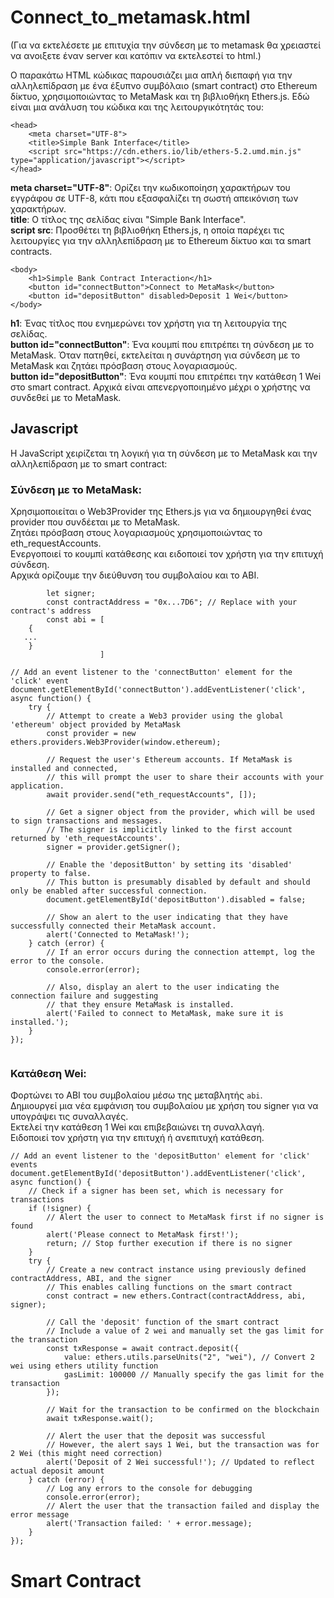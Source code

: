 # Connect_to_metamask.html
(Για να εκτελέσετε με επιτυχία την σύνδεση με το metamask θα χρειαστεί να ανοιξετε έναν server και κατόπιν να εκτελεστεί το html.)

Ο παρακάτω HTML κώδικας παρουσιάζει μια απλή διεπαφή για την αλληλεπίδραση με ένα έξυπνο συμβόλαιο (smart contract) στο Ethereum δίκτυο, χρησιμοποιώντας το MetaMask και τη βιβλιοθήκη Ethers.js. Εδώ είναι μια ανάλυση του κώδικα και της λειτουργικότητάς του:
```
<head>
    <meta charset="UTF-8">
    <title>Simple Bank Interface</title>
    <script src="https://cdn.ethers.io/lib/ethers-5.2.umd.min.js" type="application/javascript"></script>
</head>
```
**meta charset="UTF-8"**: Ορίζει την κωδικοποίηση χαρακτήρων του εγγράφου σε UTF-8, κάτι που εξασφαλίζει τη σωστή απεικόνιση των χαρακτήρων.<br>
**title**: Ο τίτλος της σελίδας είναι "Simple Bank Interface".<br>
**script src**: Προσθέτει τη βιβλιοθήκη Ethers.js, η οποία παρέχει τις λειτουργίες για την αλληλεπίδραση με το Ethereum δίκτυο και τα smart contracts.<br>

```
<body>
    <h1>Simple Bank Contract Interaction</h1>
    <button id="connectButton">Connect to MetaMask</button>
    <button id="depositButton" disabled>Deposit 1 Wei</button>
</body>
```
**h1**: Ένας τίτλος που ενημερώνει τον χρήστη για τη λειτουργία της σελίδας.<br>
**button id="connectButton"**: Ένα κουμπί που επιτρέπει τη σύνδεση με το MetaMask. Όταν πατηθεί, εκτελείται η συνάρτηση για σύνδεση με το MetaMask και ζητάει πρόσβαση στους λογαριασμούς.<br>
**button id="depositButton"**: Ένα κουμπί που επιτρέπει την κατάθεση 1 Wei στο smart contract. Αρχικά είναι απενεργοποιημένο μέχρι ο χρήστης να συνδεθεί με το MetaMask.<br>
## Javascript
H JavaScript χειρίζεται τη λογική για τη σύνδεση με το MetaMask και την αλληλεπίδραση με το smart contract:
### Σύνδεση με το MetaMask:
Χρησιμοποιείται ο Web3Provider της Ethers.js για να δημιουργηθεί ένας provider που συνδέεται με το MetaMask.<br>
Ζητάει πρόσβαση στους λογαριασμούς χρησιμοποιώντας το eth_requestAccounts.<br>
Ενεργοποιεί το κουμπί κατάθεσης και ειδοποιεί τον χρήστη για την επιτυχή σύνδεση.<br>
Aρχικά ορίζουμε την διεύθυνση του συμβολαίου και το ABI.
```
        let signer;
        const contractAddress = "0x...7D6"; // Replace with your contract's address
        const abi = [
    {
   ...
    }
                    ]
```

```
// Add an event listener to the 'connectButton' element for the 'click' event
document.getElementById('connectButton').addEventListener('click', async function() {
    try {
        // Attempt to create a Web3 provider using the global 'ethereum' object provided by MetaMask
        const provider = new ethers.providers.Web3Provider(window.ethereum);

        // Request the user's Ethereum accounts. If MetaMask is installed and connected,
        // this will prompt the user to share their accounts with your application.
        await provider.send("eth_requestAccounts", []);

        // Get a signer object from the provider, which will be used to sign transactions and messages.
        // The signer is implicitly linked to the first account returned by 'eth_requestAccounts'.
        signer = provider.getSigner();

        // Enable the 'depositButton' by setting its 'disabled' property to false.
        // This button is presumably disabled by default and should only be enabled after successful connection.
        document.getElementById('depositButton').disabled = false;

        // Show an alert to the user indicating that they have successfully connected their MetaMask account.
        alert('Connected to MetaMask!');
    } catch (error) {
        // If an error occurs during the connection attempt, log the error to the console.
        console.error(error);

        // Also, display an alert to the user indicating the connection failure and suggesting
        // that they ensure MetaMask is installed.
        alert('Failed to connect to MetaMask, make sure it is installed.');
    }
});


```

### Κατάθεση Wei:
Φορτώνει το ABI του συμβολαίου μέσω της μεταβλητής ```abi```.<br>
Δημιουργεί μια νέα εμφάνιση του συμβολαίου με χρήση του signer για να υπογράψει τις συναλλαγές.<br>
Εκτελεί την κατάθεση 1 Wei και επιβεβαιώνει τη συναλλαγή.<br>
Ειδοποιεί τον χρήστη για την επιτυχή ή ανεπιτυχή κατάθεση.<br>

```
// Add an event listener to the 'depositButton' element for 'click' events
document.getElementById('depositButton').addEventListener('click', async function() {
    // Check if a signer has been set, which is necessary for transactions
    if (!signer) {
        // Alert the user to connect to MetaMask first if no signer is found
        alert('Please connect to MetaMask first!');
        return; // Stop further execution if there is no signer
    }
    try {
        // Create a new contract instance using previously defined contractAddress, ABI, and the signer
        // This enables calling functions on the smart contract
        const contract = new ethers.Contract(contractAddress, abi, signer);

        // Call the 'deposit' function of the smart contract
        // Include a value of 2 wei and manually set the gas limit for the transaction
        const txResponse = await contract.deposit({
            value: ethers.utils.parseUnits("2", "wei"), // Convert 2 wei using ethers utility function
            gasLimit: 100000 // Manually specify the gas limit for the transaction
        });

        // Wait for the transaction to be confirmed on the blockchain
        await txResponse.wait();

        // Alert the user that the deposit was successful
        // However, the alert says 1 Wei, but the transaction was for 2 Wei (this might need correction)
        alert('Deposit of 2 Wei successful!'); // Updated to reflect actual deposit amount
    } catch (error) {
        // Log any errors to the console for debugging
        console.error(error);
        // Alert the user that the transaction failed and display the error message
        alert('Transaction failed: ' + error.message);
    }
});
```
# Smart Contract
